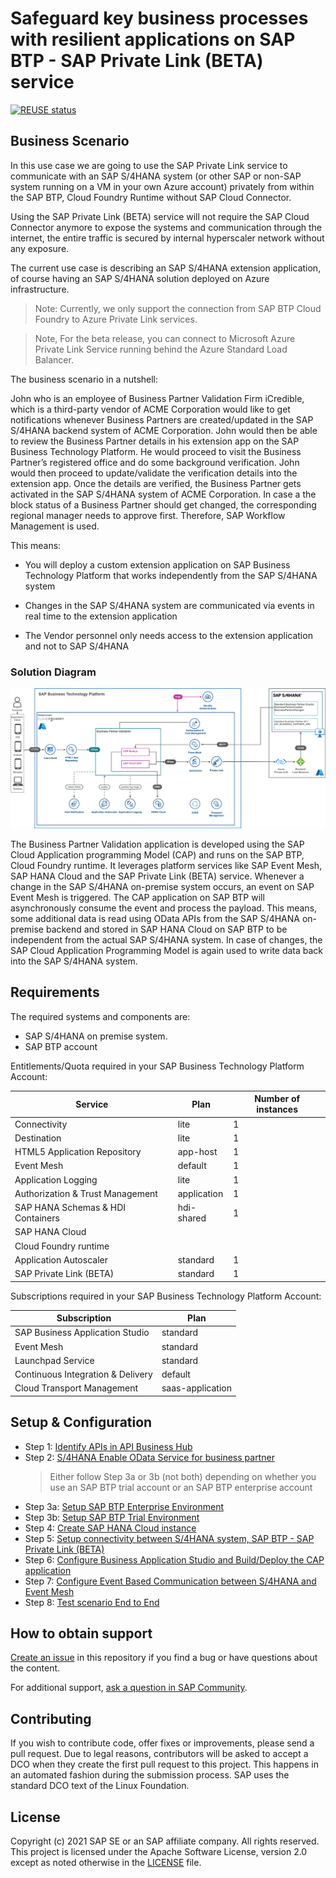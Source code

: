 # Safeguard key business processes with resilient applications on SAP BTP - SAP Private Link (BETA) service

[![REUSE status](https://api.reuse.software/badge/github.com/SAP-samples/s4hana-btp-extension-devops)](https://api.reuse.software/info/github.com/SAP-samples/s4hana-btp-extension-devops)


## Business Scenario

In this use case we are going to use the SAP Private Link service to communicate with an SAP S/4HANA system (or other SAP or non-SAP system running on a VM in your own Azure account) privately from within the SAP BTP, Cloud Foundry Runtime without SAP Cloud Connector.

Using the SAP Private Link (BETA) service will not require the SAP Cloud Connector anymore to expose the systems and communication through the internet, the entire traffic is secured by internal hyperscaler network without any exposure.

The current use case is describing an SAP S/4HANA extension application, of course having an SAP S/4HANA solution deployed on Azure infrastructure.
  
 >Note: Currently, we only support the connection from SAP BTP Cloud Foundry to Azure Private Link services. 

 >Note, For the beta release, you can connect to Microsoft Azure Private Link Service running behind the Azure Standard Load Balancer.

The business scenario in a nutshell:

John who is an employee of Business Partner Validation Firm iCredible, which is a third-party vendor of ACME Corporation would like to get notifications whenever  Business Partners are created/updated in the SAP S/4HANA backend system of ACME Corporation. John would then be able to review the Business Partner details in his extension app on the SAP Business Technology Platform. He would proceed to visit the Business Partner’s registered office and do some background verification. John would then proceed to update/validate the verification details into the extension app. Once the details are verified, the Business Partner gets activated in the SAP S/4HANA system of ACME Corporation. In case a the block status of a Business Partner should get changed, the corresponding regional manager needs to approve first. Therefore, SAP Workflow Management is used. 

This means:

- You will deploy a custom extension application on SAP Business Technology Platform that works independently from the SAP S/4HANA system

- Changes in the SAP S/4HANA system are communicated via events in real time to the extension application

- The Vendor personnel only needs access to the extension application and not to SAP S/4HANA

### Solution Diagram

![solution diagram](./tutorials/05-PrivateLink/images/s4-ext-privatelink.png)

The Business Partner Validation application is developed using the SAP Cloud Application programming Model (CAP) and runs on the SAP BTP, Cloud Foundry runtime. It leverages platform services like SAP Event Mesh, SAP HANA Cloud and the SAP Private Link (BETA) service. Whenever a change in the SAP S/4HANA on-premise system occurs, an event on SAP Event Mesh is triggered. The CAP application on SAP BTP will asynchronously consume the event and process the payload. This means, some additional data is read using OData APIs from the SAP S/4HANA on-premise backend and stored in SAP HANA Cloud on SAP BTP to be independent from the actual SAP S/4HANA system. In case of changes, the SAP Cloud Application Programming Model is again used to write data back into the SAP S/4HANA system. 

## Requirements
The required systems and components are:

- SAP S/4HANA on premise system.
- SAP BTP account

Entitlements/Quota required in your SAP Business Technology Platform Account:

| Service                            | Plan        | Number of instances |
| ---------------------------------- | ----------- | ------------------- |
| Connectivity                       | lite        | 1                   |
| Destination                        | lite        | 1                   |
| HTML5 Application Repository       | app-host    | 1                   |
| Event Mesh                         | default     | 1                   |
| Application Logging                | lite        | 1                   |
| Authorization & Trust Management   | application | 1                   |
| SAP HANA Schemas & HDI Containers  | hdi-shared  | 1                   |
| SAP HANA Cloud                     |             |                     |
| Cloud Foundry runtime              |             |                     |
| Application Autoscaler             | standard    | 1                   |
| SAP Private Link (BETA)            | standard    | 1                   |


Subscriptions required in your SAP Business Technology Platform Account:

| Subscription                      | Plan             |
| --------------------------------- | ---------------- |
| SAP Business Application Studio   | standard         |
| Event Mesh                        | standard         |
| Launchpad Service                 | standard         |
| Continuous Integration & Delivery | default          |
| Cloud Transport Management        | saas-application |


## Setup & Configuration

- Step 1: [Identify APIs in API Business Hub](./tutorials/01-IdentifyAPIFromAPIBusinessHub.md)
- Step 2: [S/4HANA Enable OData Service for business partner](./tutorials/02-configure-oData-Service)
  > Either follow Step 3a or 3b (not both) depending on whether you use an SAP BTP trial account or an SAP BTP enterprise account
- Step 3a: [Setup SAP BTP Enterprise Environment](./tutorials/03-PrepareBTP)
- Step 3b: [Setup SAP BTP Trial Environment](./tutorials/03-PrepareBTPTrial)
- Step 4: [Create SAP HANA Cloud instance](./tutorials/04-SetupHANACloud)
- Step 5: [Setup connectivity between S/4HANA system, SAP BTP - SAP Private Link (BETA)](./tutorials/05-PrivateLink)
- Step 6: [Configure Business Application Studio and Build/Deploy the CAP application ](./tutorials/06-ConfigureCAPApp)
- Step 7: [Configure Event Based Communication between S/4HANA and Event Mesh](./tutorials/07-SetupEventMesh)
- Step 8: [Test scenario End to End](./tutorials/08-TestApplication)

## How to obtain support

[Create an issue](https://github.com/SAP-samples/<repository-name>/issues) in this repository if you find a bug or have questions about the content.
 
For additional support, [ask a question in SAP Community](https://answers.sap.com/questions/ask.html).

## Contributing

If you wish to contribute code, offer fixes or improvements, please send a pull request. Due to legal reasons, contributors will be asked to accept a DCO when they create the first pull request to this project. This happens in an automated fashion during the submission process. SAP uses the standard DCO text of the Linux Foundation.

## License
Copyright (c) 2021 SAP SE or an SAP affiliate company. All rights reserved. This project is licensed under the Apache Software License, version 2.0 except as noted otherwise in the [LICENSE](LICENSES/Apache-2.0.txt) file.
